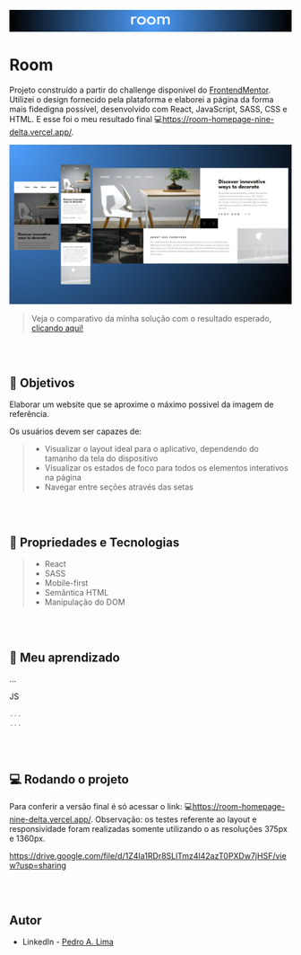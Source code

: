 ![#](./src/img/Desing%20titulo.png)

# Room

Projeto construído a partir do challenge disponível do [FrontendMentor](https://www.frontendmentor.io/challenges/room-homepage-BtdBY_ENq). Utilizei o design fornecido pela plataforma e elaborei a página da forma mais fidedigna possível, desenvolvido com React, JavaScript, SASS, CSS e HTML. E esse foi o meu resultado final 💻<https://room-homepage-nine-delta.vercel.app/>.

![#](./src/img/Design%20room.png)

> Veja o comparativo da minha solução com o resultado esperado, [clicando aqui!](https://www.frontendmentor.io/solutions/room-1JK4ywQLj5)

<br></br>

## 🎯 Objetivos

Elaborar um website que se aproxime o máximo possivel da imagem de referência.

Os usuários devem ser capazes de:

> - Visualizar o layout ideal para o aplicativo, dependendo do tamanho da tela do dispositivo
> - Visualizar os estados de foco para todos os elementos interativos na página
> - Navegar entre seções através das setas

<br></br>

## 🔧 Propriedades e Tecnologias

> - React
> - SASS
> - Mobile-first
> - Semântica HTML
> - Manipulação do DOM

<br></br>

## 🧠 Meu aprendizado

...<!-- No decorrer da primeira semana, além de reforçar os conceitos base de JavaScript, implementei módulos com a sintaxe ES6, objetos com abreviação do valor da propriedade e atribuição desestruturada, e como em qualquer conceito, é uma boa habilidade aprender a usar a documentação. -->

JS

```js
...
...
```

<!--
O exemplo acima demonstra a modulação. Ao isolar o código em arquivos separados, podemos encontrar, corrigir e depurar o código com mais facilidade, reutilizar e reciclar a lógica definida em diferentes partes da aplicação, e muitas outras vantagens.

A segunda semana foi dedicada a explorar a biblioteca externa Handlebars, que auxilia na construção da estrutura HTML, utilizando expressões que possibilitam aplicar condicionais ou até iterar sobre arrays, com o objetivo de reduzir código criando modelos de template. Abaixo vemos a forma de aplicação da ferramenta.

Outro aspecto abordado na segunda semana é a propriedade local storage, que permite o armazenamento de dados, mesmo após o usuário fechar ou recarregar a página. Utilizado para a permanência dos comentários inseridos pelo usuário. -->

<br><br>

## 💻 Rodando o projeto

Para conferir a versão final é só acessar o link: 💻<https://room-homepage-nine-delta.vercel.app/>.
Observação: os testes referente ao layout e responsividade foram realizadas somente utilizando o as resoluções 375px e 1360px.<br>

https://drive.google.com/file/d/1Z4Ia1RDr8SLlTmz4l42azT0PXDw7jHSF/view?usp=sharing

<br><br>

## Autor

- LinkedIn - [Pedro A. Lima](https://www.linkedin.com/in/pedroalima6/)
